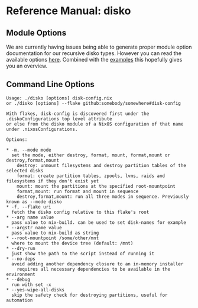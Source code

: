 # Reference Manual: disko

## Module Options

We are currently having issues being able to generate proper module option
documentation for our recursive disko types. However you can read the available
options [here](https://github.com/nix-community/disko/tree/master/lib/types).
Combined with the
[examples](https://github.com/nix-community/disko/tree/master/example) this
hopefully gives you an overview.

## Command Line Options

```
Usage: ./disko [options] disk-config.nix
or ./disko [options] --flake github:somebody/somewhere#disk-config

With flakes, disk-config is discovered first under the .diskoConfigurations top level attribute
or else from the disko module of a NixOS configuration of that name under .nixosConfigurations.

Options:

* -m, --mode mode
  set the mode, either destroy, format, mount, format,mount or destroy,format,mount
    destroy: unmount filesystems and destroy partition tables of the selected disks
    format: create partition tables, zpools, lvms, raids and filesystems if they don't exist yet
    mount: mount the partitions at the specified root-mountpoint
    format,mount: run format and mount in sequence
    destroy,format,mount: run all three modes in sequence. Previously known as --mode disko
* -f, --flake uri
  fetch the disko config relative to this flake's root
* --arg name value
  pass value to nix-build. can be used to set disk-names for example
* --argstr name value
  pass value to nix-build as string
* --root-mountpoint /some/other/mnt
  where to mount the device tree (default: /mnt)
* --dry-run
  just show the path to the script instead of running it
* --no-deps
  avoid adding another dependency closure to an in-memory installer
    requires all necessary dependencies to be available in the environment
* --debug
  run with set -x
* --yes-wipe-all-disks
  skip the safety check for destroying partitions, useful for automation
```
